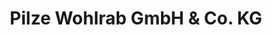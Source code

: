 ---
title: "Pilze Wohlrab GmbH & Co. KG"
url: /hettenshausen/pilze-wohlrab-gmbh-und-co-kg/
shop: Gemüse & Obst
---